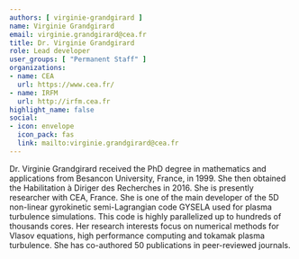 ```yaml
---
authors: [ virginie-grandgirard ]
name: Virginie Grandgirard
email: virginie.grandgirard@cea.fr
title: Dr. Virginie Grandgirard
role: Lead developer
user_groups: [ "Permanent Staff" ]
organizations:
- name: CEA
  url: https://www.cea.fr/
- name: IRFM
  url: http://irfm.cea.fr
highlight_name: false
social:
- icon: envelope
  icon_pack: fas
  link: mailto:virginie.grandgirard@cea.fr
---
```


Dr. Virginie Grandgirard received the PhD degree in mathematics and applications from Besancon University, France, in 1999. She then obtained the Habilitation à Diriger des Recherches in 2016. She is presently researcher with CEA, France. She is one of the main developer of the 5D non-linear gyrokinetic semi-Lagrangian code GYSELA used for plasma turbulence simulations. This code is highly parallelized up to hundreds of thousands cores. Her research interests focus on numerical methods for Vlasov equations, high performance computing and tokamak plasma turbulence. She has co-authored 50 publications in peer-reviewed journals.
